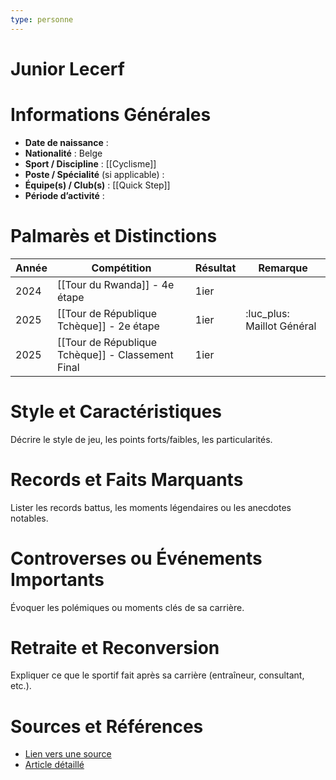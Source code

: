 ```yaml
---
type: personne
---
```


# Junior Lecerf

# Informations Générales
- **Date de naissance** :  
- **Nationalité** :  Belge
- **Sport / Discipline** :  [[Cyclisme]] 
- **Poste / Spécialité** (si applicable) :  
- **Équipe(s) / Club(s)** :  [[Quick Step]]
- **Période d’activité** :  

# Palmarès et Distinctions
| Année | Compétition                                       | Résultat | Remarque                   |
| ----- | ------------------------------------------------- | -------- | -------------------------- |
| 2024  | [[Tour du Rwanda]] - 4e étape                     | 1ier     |                            |
| 2025  | [[Tour de République Tchèque]] - 2e étape         | 1ier     | :luc_plus: Maillot Général |
| 2025  | [[Tour de République Tchèque]] - Classement Final | 1ier     |                            |

# Style et Caractéristiques
Décrire le style de jeu, les points forts/faibles, les particularités.

# Records et Faits Marquants
Lister les records battus, les moments légendaires ou les anecdotes notables.

# Controverses ou Événements Importants
Évoquer les polémiques ou moments clés de sa carrière.

# Retraite et Reconversion
Expliquer ce que le sportif fait après sa carrière (entraîneur, consultant, etc.).

# Sources et Références
- [Lien vers une source](#)
- [Article détaillé](#)
